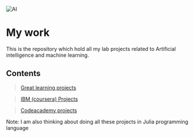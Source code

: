 ![AI](https://martechtoday.com/wp-content/uploads/2018/08/AI-model_pqwxl3.png)
# My work
This is the repository which hold all my lab projects related to Artificial intelligence and machine learning.

## Contents
> [Great learning projects](https://github.com/VIMALRANJEEV/my_work/tree/master/Greatlearning)

> [IBM (coursera) Projects](https://github.com/VIMALRANJEEV/my_work/tree/master/IBM)

> [Codeacademy projects](https://github.com/VIMALRANJEEV/my_work/tree/master/codecademy)

Note: I am also thinking about doing all these projects in Julia programming language
